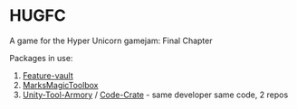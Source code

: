# HUGFC
 A game for the Hyper Unicorn gamejam: Final Chapter

Packages in use:
1. [Feature-vault](https://github.com/bas-boop/Feature-vault)
2. [MarksMagicToolbox](https://github.com/BNS-MarkUlrich/MarksMagicToolbox)
3. [Unity-Tool-Armory](https://github.com/swzwij/Unity-Tool-Armory) / [Code-Crate](https://github.com/swzwij/Code-Crate) - same developer same code, 2 repos
